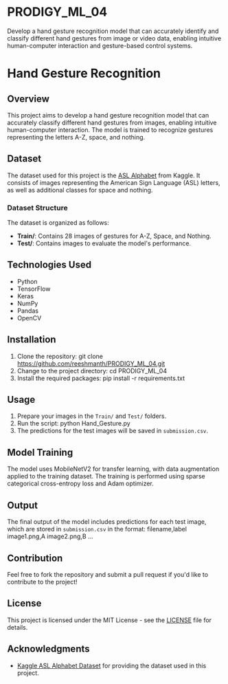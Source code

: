 # PRODIGY_ML_04
Develop a hand gesture recognition model that can accurately identify and classify different hand gestures from image or video data, enabling intuitive human-computer interaction and gesture-based control systems.

# Hand Gesture Recognition

## Overview
This project aims to develop a hand gesture recognition model that can accurately classify different hand gestures from images, enabling intuitive human-computer interaction. The model is trained to recognize gestures representing the letters A-Z, space, and nothing.

## Dataset
The dataset used for this project is the [ASL Alphabet](https://www.kaggle.com/datasets/grassknoted/asl-alphabet) from Kaggle. It consists of images representing the American Sign Language (ASL) letters, as well as additional classes for space and nothing. 

### Dataset Structure
The dataset is organized as follows:
- **Train/**: Contains 28 images of gestures for A-Z, Space, and Nothing.
- **Test/**: Contains images to evaluate the model's performance.

## Technologies Used
- Python
- TensorFlow
- Keras
- NumPy
- Pandas
- OpenCV

## Installation
1. Clone the repository:
   git clone https://github.com/reeshmanth/PRODIGY_ML_04.git
2. Change to the project directory:
   cd PRODIGY_ML_04
3. Install the required packages:
   pip install -r requirements.txt
## Usage
1. Prepare your images in the `Train/` and `Test/` folders.
2. Run the script:
   python Hand_Gesture.py
3. The predictions for the test images will be saved in `submission.csv`.

## Model Training
The model uses MobileNetV2 for transfer learning, with data augmentation applied to the training dataset. The training is performed using sparse categorical cross-entropy loss and Adam optimizer.

## Output
The final output of the model includes predictions for each test image, which are stored in `submission.csv` in the format:
filename,label
image1.png,A
image2.png,B
...

## Contribution
Feel free to fork the repository and submit a pull request if you'd like to contribute to the project!

## License
This project is licensed under the MIT License - see the [LICENSE](LICENSE) file for details.

## Acknowledgments
- [Kaggle ASL Alphabet Dataset](https://www.kaggle.com/datasets/grassknoted/asl-alphabet) for providing the dataset used in this project.
